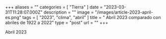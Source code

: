 +++
aliases = ""
categories = [ "Tierra" ]
date = "2023-03-31T11:28:07.000Z"
description = ""
image = "/images/article-2023-april-es.png"
tags = [ "2023", "clima", "abril" ]
title = " Abril 2023 comparado con abriles de 1922 a 2022"
type = "post"
url = ""
+++


 Abril 2023
